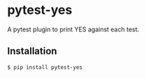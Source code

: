 # pytest-yes

A pytest plugin to print YES against each test.


## Installation

```
$ pip install pytest-yes
```

